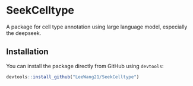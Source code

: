 # SeekCelltype

A package for cell type annotation using large language model, especially the deepseek.

## Installation

You can install the package directly from GitHub using `devtools`:

```R
devtools::install_github("LeeWang21/SeekCelltype")
